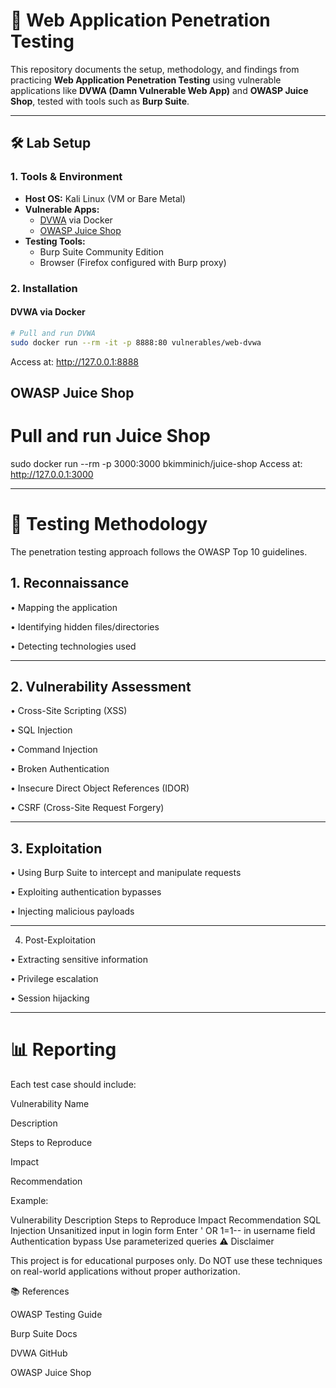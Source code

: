 # 🔐 Web Application Penetration Testing

This repository documents the setup, methodology, and findings from practicing **Web Application Penetration Testing** using vulnerable applications like **DVWA (Damn Vulnerable Web App)** and **OWASP Juice Shop**, tested with tools such as **Burp Suite**.

---

## 🛠️ Lab Setup

### 1. Tools & Environment
- **Host OS:** Kali Linux (VM or Bare Metal)
- **Vulnerable Apps:**
  - [DVWA](https://github.com/digininja/DVWA) via Docker
  - [OWASP Juice Shop](https://owasp.org/www-project-juice-shop/)
- **Testing Tools:**
  - Burp Suite Community Edition
  - Browser (Firefox configured with Burp proxy)

### 2. Installation

#### DVWA via Docker
```bash
# Pull and run DVWA
sudo docker run --rm -it -p 8888:80 vulnerables/web-dvwa
```
Access at: http://127.0.0.1:8888

## OWASP Juice Shop
# Pull and run Juice Shop
sudo docker run --rm -p 3000:3000 bkimminich/juice-shop
Access at: http://127.0.0.1:3000
___
# 🔎 Testing Methodology

The penetration testing approach follows the OWASP Top 10 guidelines.

## 1. Reconnaissance

• Mapping the application

• Identifying hidden files/directories

• Detecting technologies used
___

## 2. Vulnerability Assessment

• Cross-Site Scripting (XSS)

• SQL Injection

• Command Injection

• Broken Authentication

• Insecure Direct Object References (IDOR)

• CSRF (Cross-Site Request Forgery)
___

## 3. Exploitation

• Using Burp Suite to intercept and manipulate requests

• Exploiting authentication bypasses

• Injecting malicious payloads
___

4. Post-Exploitation

• Extracting sensitive information

• Privilege escalation

• Session hijacking
___

# 📊 Reporting

Each test case should include:

Vulnerability Name

Description

Steps to Reproduce

Impact

Recommendation

Example:

Vulnerability	Description	Steps to Reproduce	Impact	Recommendation
SQL Injection	Unsanitized input in login form	Enter ' OR 1=1-- in username field	Authentication bypass	Use parameterized queries
⚠️ Disclaimer

This project is for educational purposes only.
Do NOT use these techniques on real-world applications without proper authorization.

📚 References

OWASP Testing Guide

Burp Suite Docs

DVWA GitHub

OWASP Juice Shop
